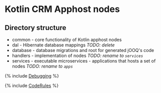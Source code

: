 # Kotlin CRM Apphost nodes

## Directory structure

- common - core functionality of Kotlin apphost nodes
- dal - Hibernate database mappings _TODO: delete_
- database - database migrations and root for generated jOOQ's code
- handlers - implementation of nodes _TODO: rename to `services`_
- services - executable microservices - applications that hosts a set of nodes _TODO: rename to `apps`_

{% include [Debugging](services/_debugging.md) %}

{% include [CodeRules](../../library/kotlin/docs/_coderules.md) %}
